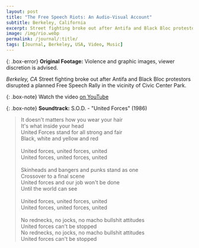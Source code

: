 ```yaml
---
layout: post
title: "The Free Speech Riots: An Audio-Visual Account"
subtitle: Berkeley, California
excerpt: Street fighting broke out after Antifa and Black Bloc protestors disrupted a planned Free Speech Rally at Berkeley's Civic Center Park ...
image: /img/rio.webp
permalink: /journal/:title/
tags: [Journal, Berkeley, USA, Video, Music]
---
```


{: .box-error}
<b>Original Footage:</b> Violence and graphic images, viewer discretion is advised.

<em>Berkeley, CA</em> Street fighting broke out after Antifa and Black Bloc protestors disrupted a planned Free Speech Rally in the vicinity of Civic Center Park.

{: .box-note}
Watch the video <a href="https://youtu.be/3cSBrE1ETDg">on YouTube<i class="fab fa-youtube" role="presentation"></i></a>

{: .box-note}
<b>Soundtrack:</b> S.O.D. - "United Forces" (1986)

> It doesn't matters how you wear your hair<br>
It's what inside your head<br>
United Forces stand for all strong and fair<br>
Black, white and yellow and red<br><br>
United forces, united forces, united<br>
United forces, united forces, united<br><br>
Skinheads and bangers and punks stand as one<br>
Crossover to a final scene<br>
United forces and our job won't be done<br>
Until the world can see<br><br>
United forces, united forces, united<br>
United forces, united forces, united<br><br>
No rednecks, no jocks, no macho bullshit attitudes<br>
United forces can't be stopped<br>
No rednecks, no jocks, no macho bullshit attitudes<br>
United forces can't be stopped
